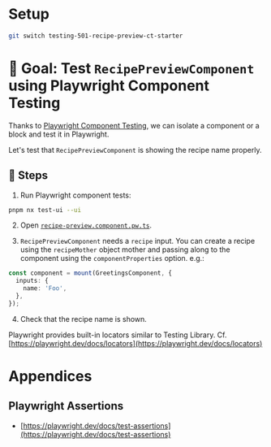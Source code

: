 # Setup

```sh
git switch testing-501-recipe-preview-ct-starter
```

# 🎯 Goal: Test `RecipePreviewComponent` using Playwright Component Testing

Thanks to [Playwright Component Testing](https://playwright.dev/docs/test-components), we can isolate a component or a block and test it in Playwright.

Let's test that `RecipePreviewComponent` is showing the recipe name properly.

## 📝 Steps

1. Run Playwright component tests:

```sh
pnpm nx test-ui --ui
```

2. Open [`recipe-preview.component.pw.ts`](../apps/whiskmate/src/app/recipe/recipe-preview.component.pw.ts).

3. `RecipePreviewComponent` needs a `recipe` input. You can create a recipe using the `recipeMother` object mother and passing along to the component using the `componentProperties` option. e.g.:

```ts
const component = mount(GreetingsComponent, {
  inputs: {
    name: 'Foo',
  },
});
```

4. Check that the recipe name is shown.

Playwright provides built-in locators similar to Testing Library. Cf. [https://playwright.dev/docs/locators](https://playwright.dev/docs/locators)

# Appendices

## Playwright Assertions

- [https://playwright.dev/docs/test-assertions](https://playwright.dev/docs/test-assertions)
